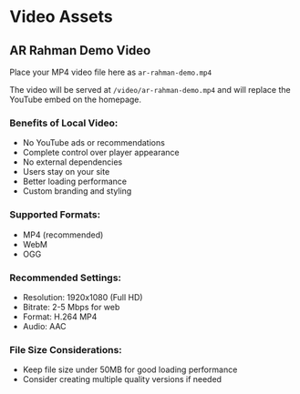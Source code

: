 # Video Assets

## AR Rahman Demo Video

Place your MP4 video file here as `ar-rahman-demo.mp4`

The video will be served at `/video/ar-rahman-demo.mp4` and will replace the YouTube embed on the homepage.

### Benefits of Local Video:
- No YouTube ads or recommendations
- Complete control over player appearance
- No external dependencies
- Users stay on your site
- Better loading performance
- Custom branding and styling

### Supported Formats:
- MP4 (recommended)
- WebM
- OGG

### Recommended Settings:
- Resolution: 1920x1080 (Full HD)
- Bitrate: 2-5 Mbps for web
- Format: H.264 MP4
- Audio: AAC

### File Size Considerations:
- Keep file size under 50MB for good loading performance
- Consider creating multiple quality versions if needed